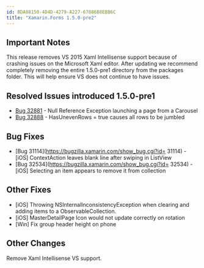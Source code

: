 ```yaml
---
id: BDA88150-4D4D-4279-A227-67886B8EBB6C
title: "Xamarin.Forms 1.5.0-pre2"
---
```



## Important Notes ##

This release removes VS 2015 Xaml Intellisense support because of crashing issues on the Microsoft Xaml editor. After updating we recommend completely removing the entire 1.5.0-pre1 directory from the packages folder. This will help ensure VS does not continue to have issues.

## Resolved Issues introduced 1.5.0-pre1 ##
- [Bug 32881](https://bugzilla.xamarin.com/show_bug.cgi?id=32881) - Null Reference Exception launching a page from a Carousel
- [Bug 32888](https://bugzilla.xamarin.com/show_bug.cgi?id=32888) - HasUnevenRows = true causes all rows to be jumbled

## Bug Fixes ##

- [Bug 31114](https://bugzilla.xamarin.com/show_bug.cgi?id= 31114) - [iOS] ContextAction leaves blank line after swiping in ListView
- [Bug 32534](https://bugzilla.xamarin.com/show_bug.cgi?id= 32534) - [iOS] Selecting an item appears to remove it from collection

## Other Fixes ##

- [iOS] Throwing NSInternalInconsistencyException when clearing and adding items to a ObservableCollection.
- [iOS] MasterDetailPage Icon would not update correctly on rotation
- [Win] Fix group header height on phone

## Other Changes ##
Remove Xaml Intellisense VS support.

